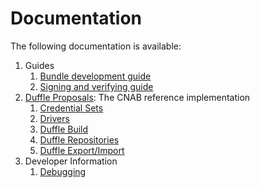 # Documentation

The following documentation is available:

1. Guides
    1. [Bundle development guide](guides/bundle-guide.md)
    2. [Signing and verifying guide](guides/signing-guide.md)
2. [Duffle Proposals](./proposal/200-duffle.md): The CNAB reference implementation
    1. [Credential Sets](./proposal/201-credentialset.md)
    2. [Drivers](./proposal/202-drivers.md)
    3. [Duffle Build](./proposal/203-duffle-build.md)
    4. [Duffle Repositories](./proposal/204-repositories.md)
    5. [Duffle Export/Import](./proposal/205-export-import.md)
3. Developer Information
    1. [Debugging](debugging.md)
